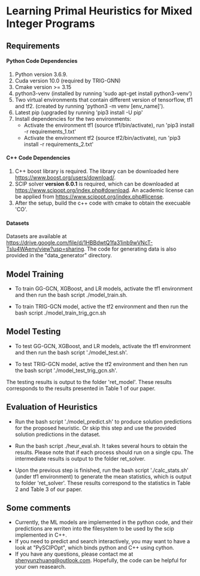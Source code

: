 # Learning Primal Heuristics for Mixed Integer Programs

## Requirements

#### Python Code Dependencies 
1. Python version 3.6.9.
2. Cuda version 10.0 (required by TRIG-GNN)
3. Cmake version >= 3.15
4. python3-venv (installed by running 'sudo apt-get install python3-venv')
5. Two virtual environments that contain different version of tensorflow, tf1 and tf2. (created by running 'python3 -m venv [env_name]').
6. Latest pip (upgraded by running 'pip3 install -U pip' 
7. Install dependencies for the two environments:
    - Activate the environment tf1 (source tf1/bin/activate), run 'pip3 install -r requirements_1.txt'
    - Activate the environment tf2 (source tf2/bin/activate), run 'pip3 install -r requirements_2.txt'

#### C++ Code Dependencies
1. C++ boost library is required. The library can be downloaded here https://www.boost.org/users/download/.
2. SCIP solver **version 6.0.1** is required, which can be downloaded at https://www.scipopt.org/index.php#download. An academic license can be applied from https://www.scipopt.org/index.php#license.
3. After the setup, build the c++ code with cmake to obtain the execuable 'CO'.


#### Datasets
Datasets are available at https://drive.google.com/file/d/1HBBdwtQ1fa31inb9wVNcT-Tslu4WAeny/view?usp=sharing. The code for generating data is also provided in the "data_generator" directory.

## Model Training

- To train GG-GCN, XGBoost, and LR models, activate the tf1 environment and then run the bash script ./model_train.sh.

- To train TRIG-GCN model, active the tf2 environment and then run the bash script ./model_train_trig_gcn.sh

## Model Testing

- To test GG-GCN, XGBoost, and LR models, activate the tf1 environment and then run the bash script './model_test.sh'.

- To test TRIG-GCN model, active the tf2 environment and then hen run the bash script './model_test_trig_gcn.sh'.

The testing results is output to the folder 'ret_model'. These results corresponds to the results presented in Table 1 of our paper.

## Evaluation of Heuristics

- Run the bash script './model_predict.sh' to produce solution predictions for the proposed heuristic. Or skip this step and use the provided solution predictions in the dataset.

- Run the bash script ./heur_eval.sh. It takes several hours to obtain the results. Please note that if each process should run on a single cpu. The intermediate results is output to the folder ret_solver.

- Upon the previous step is finished, run the bash script './calc_stats.sh' (under tf1 environment) to generate the mean statistics, which is output to folder 'ret_solver'. These results correspond to the statistics in Table 2 and Table 3 of our paper. 

## Some comments
- Currently, the ML models are implemented in the python code, and their predictions are wrriten into the filesystem to be used by the scip implemented in C++.
- If you need to predict and search interactively, you may want to have a look at "PySCIPOpt", which binds python and C++ using cython.    
- If you have any questions, please contact me at shenyunzhuang@outlook.com. Hopefully, the code can be helpful for your own reasearch. 
